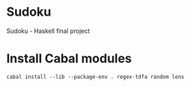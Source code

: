 # Sudoku
Sudoku - Haskell final project 

# Install Cabal modules

```
cabal install --lib --package-env . regex-tdfa random lens
```
